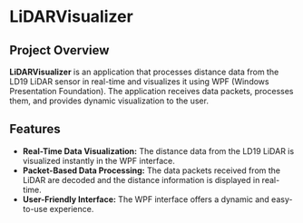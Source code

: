 # LiDARVisualizer

## Project Overview

**LiDARVisualizer** is an application that processes distance data from the LD19 LiDAR sensor in real-time and visualizes it using WPF (Windows Presentation Foundation). The application receives data packets, processes them, and provides dynamic visualization to the user.

## Features

- **Real-Time Data Visualization:** The distance data from the LD19 LiDAR is visualized instantly in the WPF interface.
- **Packet-Based Data Processing:** The data packets received from the LiDAR are decoded and the distance information is displayed in real-time.
- **User-Friendly Interface:** The WPF interface offers a dynamic and easy-to-use experience.
